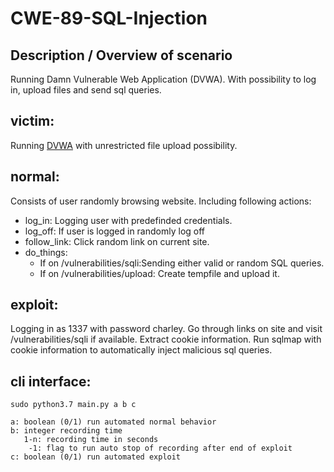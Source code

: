 # CWE-89-SQL-Injection

## Description / Overview of scenario
Running Damn Vulnerable Web Application (DVWA). With possibility to log in, upload files and send sql queries. 

## victim:
Running [DVWA](https://dvwa.co.uk/) with unrestricted file upload possibility.

## normal:
Consists of user randomly browsing website. 
Including following actions:
- log_in:         Logging user with predefinded credentials.
- log_off:        If user is logged in randomly log off
- follow_link:    Click random link on current site.
- do_things:      
  - If on /vulnerabilities/sqli:Sending either valid or random SQL queries.
  - If on /vulnerabilities/upload: Create tempfile and upload it.

## exploit:
Logging in as 1337 with password charley.
Go through links on site and visit /vulnerabilities/sqli if available.
Extract cookie information. 
Run sqlmap with cookie information to automatically inject malicious sql queries.

## cli interface:

    sudo python3.7 main.py a b c
    
    a: boolean (0/1) run automated normal behavior
    b: integer recording time
       1-n: recording time in seconds
        -1: flag to run auto stop of recording after end of exploit
    c: boolean (0/1) run automated exploit

